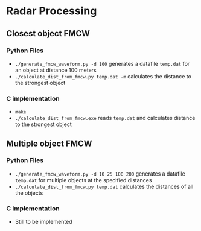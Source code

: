 # Radar Processing

## Closest object FMCW

### Python Files
* `./generate_fmcw_waveform.py -d 100` generates a datafile `temp.dat` for an object at distance 100 meters
* `./calculate_dist_from_fmcw.py temp.dat -m` calculates the distance to the strongest object

### C implementation
* `make`
* `./calculate_dist_from_fmcw.exe` reads `temp.dat` and calculates distance to the strongest object

## Multiple object FMCW

### Python Files
* `./generate_fmcw_waveform.py -d 10 25 100 200` generates a datafile `temp.dat` for multiple objects at the specified distances
* `./calculate_dist_from_fmcw.py temp.dat` calculates the distances of all the objects

### C implementation
* Still to be implemented
